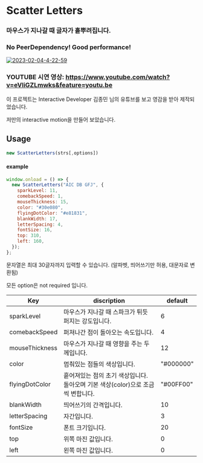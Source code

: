 # Scatter Letters

### 마우스가 지나갈 때 글자가 흩뿌려집니다.
### No PeerDependency! Good performance!

<a href="https://ibb.co/ZL1N99L"><img src="https://i.ibb.co/tmP3RRm/2023-02-04-4-22-59.png" alt="2023-02-04-4-22-59" border="0" /></a>

### YOUTUBE 시연 영상: https://www.youtube.com/watch?v=eVliGZLmwks&feature=youtu.be

이 프로젝트는 Interactive Developer 김종민 님의 유튜브를 보고 영감을 받아 제작되었습니다.

저만의 interactive motion을 만들어 보았습니다.

## Usage
````javascript
new ScatterLetters(strs[,options])
````
#### example

````javascript
window.onload = () => {
  new ScatterLetters("AIC DB GFJ", {
    sparkLevel: 11,
    comebackSpeed: 1,
    mouseThickness: 15,
    color: "#30e080",
    flyingDotColor: "#e81831",
    blankWidth: 17,
    letterSpacing: 4,
    fontSize: 16,
    top: 310,
    left: 160,
  });
};
````

문자열은 최대 30글자까지 입력할 수 있습니다. (알파벳, 띄어쓰기만 허용, 대문자로 변환됨)

모든 option은 not required 입니다.

| Key            | discription                                     | default    |
| -------------- | ----------------------------------------- | ------- |
| sparkLevel     | 마우스가 지나갈 때 스파크가 튀듯 퍼지는 강도입니다. | 6 |
| comebackSpeed  | 퍼져나간 점이 돌아오는 속도입니다.                                   | 4 |
| mouseThickness | 마우스가 지나갈 때 영향을 주는 두께입니다.                                   | 12 |
| color          | 멈춰있는 점들의 색상입니다.                                   | "#000000" |
| flyingDotColor | 흩어져있는 점의 초기 색상입니다. 돌아오며 기본 색상(color)으로 조금씩 변합니다.                                   | "#00FF00" |
| blankWidth     | 띄어쓰기의 간격입니다.                                   | 10 |
| letterSpacing  | 자간입니다.                                   | 3 |
| fontSize       | 폰트 크기입니다.                                   | 20 |
| top            | 위쪽 마진 값입니다.                                   | 0 |
| left           | 왼쪽 마진 값입니다.                                   | 0 |

